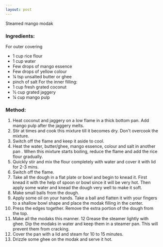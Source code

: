 ```yaml
---
layout: post
---
```


Steamed mango modak

### Ingredients:
For outer covering
* 1 cup rice flour
* 1 cup water
* Few drops of mango essence
* Few drops of yellow colour
* ¼ tsp unsalted butter or ghee
* pinch of salt
For the inner filling:
* 1 cup fresh grated coconut
* ½ cup grated jaggery
* ¼ cup mango pulp

### Method:
1. Heat coconut and jaggery on a low flame in a thick bottom pan. Add mango pulp after the jaggery melts.
2. Stir at times and cook this mixture till it becomes dry. Don't overcook the mixture.
3. Switch off the flame and keep it aside to cool.
4. Heat the water, butter/ghee, mango essence, colour and salt in another pan . When this mixture starts boiling, reduce the flame and add the rice flour gradually.
5. Quickly stir and mix the flour completely with water and cover it with lid for 2-3 mins.
6. Switch off the flame.
7. Take all the dough in a flat plate or bowl and begin to knead it. First knead it with the help of spoon or bowl since it will be very hot. Then apply some water and knead the dough very well to make it soft.
8. Make small balls from the dough. 
9. Apply some oil on your hands. Take a ball and flatten it with your fingers to a shallow bowl shape and place the modak filling in the center.
10. Press the edges together. Remove the extra portion of the dough from the top. 
11. Make all the modaks this manner.
12 Grease the steamer lightly with ghee. Dip the modaks in water and keep them in a steamer pan. This will prevent them from cracking.
13. Cover the pan with a lid and steam for 10 to 15 minutes.
14. Drizzle some ghee on the modak and serve it hot.